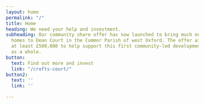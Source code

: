 ```yaml
---
layout: home
permalink: "/"
title: Home
heading: We need your help and investment.
subheading: Our community share offer has now launched to bring much needed affordable
  homes to Dean Court in the Cummor Parish of west Oxford. The offer aims to raise
  at least £500,000 to help support this first community-led development, and OCLT
  as a whole.
button:
  text: Find out more and invest
  link: "/crofts-court/"
button2:
  text: ''
  link: ''

---
```


